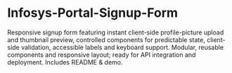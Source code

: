 # Infosys-Portal-Signup-Form
Responsive signup form featuring instant client-side profile-picture upload and thumbnail preview, controlled components for predictable state, client-side validation, accessible labels and keyboard support. Modular, reusable components and responsive layout; ready for API integration and deployment. Includes README &amp; demo. 
